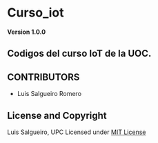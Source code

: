 # Curso_iot

**Version 1.0.0**

Codigos del curso IoT de la UOC. 
----------------------

## CONTRIBUTORS
 - Luis Salgueiro Romero

## License and Copyright
  Luis Salgueiro, UPC
  Licensed under [MIT License](LICENSE)


